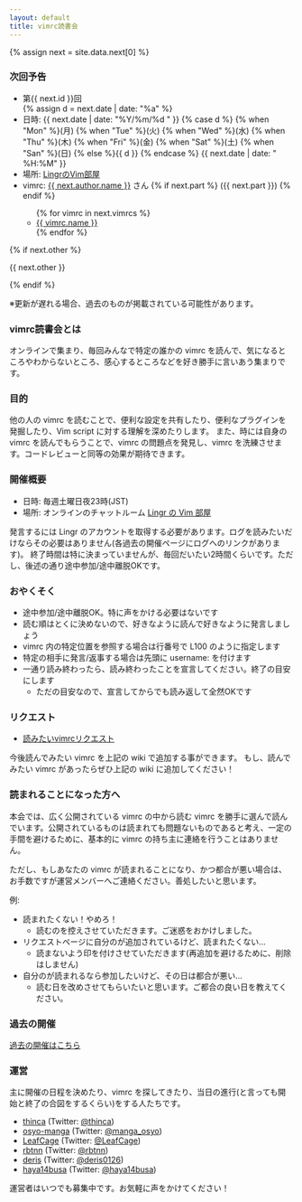 ```yaml
---
layout: default
title: vimrc読書会
---
```


<div class='next-vimrc'>
  {% assign next = site.data.next[0] %}
  <h3>次回予告</h3>
  <ul>
    <li>第{{ next.id }}回</li>
    {% assign d = next.date | date: "%a" %}
    <li>日時: <span class='date'>
                {{ next.date | date: "%Y/%m/%d " }}
                {% case d %}
                  {% when "Mon" %}(月)
                  {% when "Tue" %}(火)
                  {% when "Wed" %}(水)
                  {% when "Thu" %}(木)
                  {% when "Fri" %}(金)
                  {% when "Sat" %}(土)
                  {% when "San" %}(日)
                  {% else %}{{ d }}
                  {% endcase %}
                {{ next.date | date: " %H:%M" }}
              </span>
    </li>
    <li>場所: <a href="http://lingr.com/room/vim">LingrのVim部屋</a></li>
    <li>vimrc: <a href="{{ next.author.url }}"> {{ next.author.name }}</a> さん
        {% if next.part %} ({{ next.part }}) {% endif %}
    </li>
      <ul>
        {% for vimrc in next.vimrcs %}
           <li><a href="{{ vimrc.url }}">{{ vimrc.name }}</a></li>
        {% endfor %}
      </ul>
  </ul>
  {% if next.other %}
    <p>{{ next.other }}</p>
  {% endif %}

  <p>※更新が遅れる場合、過去のものが掲載されている可能性があります。</p>
</div>

### vimrc読書会とは
オンラインで集まり、毎回みんなで特定の誰かの vimrc を読んで、気になるところやわからないところ、感心するところなどを好き勝手に言いあう集まりです。

### 目的
他の人の vimrc を読むことで、便利な設定を共有したり、便利なプラグインを発掘したり、Vim script に対する理解を深めたりします。
また、時には自身の vimrc を読んでもらうことで、vimrc の問題点を発見し、vimrc を洗練させます。コードレビューと同等の効果が期待できます。

### 開催概要
- 日時: 毎週土曜日夜23時(JST)
- 場所: オンラインのチャットルーム [Lingr の Vim 部屋](http://lingr.com/room/vim)

発言するには Lingr のアカウントを取得する必要があります。ログを読みたいだけならその必要はありません(各過去の開催ページにログへのリンクがあります)。
終了時間は特に決まっていませんが、毎回だいたい2時間くらいです。ただし、後述の通り途中参加/途中離脱OKです。

### おやくそく

- 途中参加/途中離脱OK。特に声をかける必要はないです
- 読む順はとくに決めないので、好きなように読んで好きなように発言しましょう
- vimrc 内の特定位置を参照する場合は行番号で L100 のように指定します
- 特定の相手に発言/返事する場合は先頭に username: を付けます
- 一通り読み終わったら、読み終わったことを宣言してください。終了の目安にします
  - ただの目安なので、宣言してからでも読み返して全然OKです

### リクエスト
- [読みたいvimrcリクエスト](https://github.com/vim-jp/reading-vimrc/wiki/Request)

今後読んでみたい vimrc を上記の wiki で追加する事ができます。
もし、読んでみたい vimrc があったらぜひ上記の wiki に追加してください！

### 読まれることになった方へ
本会では、広く公開されている vimrc の中から読む vimrc を勝手に選んで読んでいます。公開されているものは読まれても問題ないものであると考え、一定の手間を避けるために、基本的に vimrc の持ち主に連絡を行うことはありません。

ただし、もしあなたの vimrc が読まれることになり、かつ都合が悪い場合は、お手数ですが運営メンバーへご連絡ください。善処したいと思います。

例:

- 読まれたくない！やめろ！
  - 読むのを控えさせていただきます。ご迷惑をおかけしました。
- リクエストページに自分のが追加されているけど、読まれたくない…
  - 読まないよう印を付けさせていただきます(再追加を避けるために、削除はしません)
- 自分のが読まれるなら参加したいけど、その日は都合が悪い…
  - 読む日を改めさせてもらいたいと思います。ご都合の良い日を教えてください。


### 過去の開催
[過去の開催はこちら](archive/index.html)

### 運営
主に開催の日程を決めたり、vimrc を探してきたり、当日の進行(と言っても開始と終了の合図をするくらい)をする人たちです。

- [thinca](https://github.com/thinca) (Twitter: [@thinca](https://twitter.com/thinca))
- [osyo-manga](https://github.com/osyo-manga) (Twitter: [@manga_osyo](https://twitter.com/manga_osyo))
- [LeafCage](https://github.com/LeafCage) (Twitter: [@LeafCage](https://twitter.com/LeafCage))
- [rbtnn](https://github.com/rbtnn) (Twitter: [@rbtnn](https://twitter.com/rbtnn))
- [deris](https://github.com/deris) (Twitter: [@deris0126](https://twitter.com/deris0126))
- [haya14busa](https://github.com/haya14busa) (Twitter: [@haya14busa](https://twitter.com/haya14busa))

運営者はいつでも募集中です。お気軽に声をかけてください！

